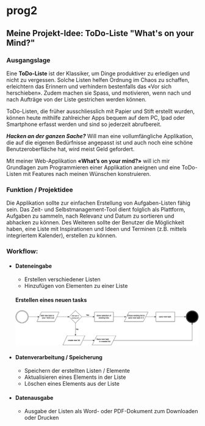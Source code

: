 # prog2

## Meine Projekt-Idee: ToDo-Liste "What's on your Mind?"


### Ausgangslage

Eine **ToDo-Liste** ist der Klassiker, um Dinge produktiver zu erledigen und nicht zu vergessen. Solche Listen helfen Ordnung im Chaos zu schaffen, erleichtern das Erinnern und verhindern bestenfalls das «Vor sich herschieben». Zudem machen sie Spass, und motivieren, wenn nach und nach Aufträge von der Liste gestrichen werden können. 

ToDo-Listen, die früher ausschliesslich mit Papier und Stift erstellt wurden, können heute mithilfe zahlreicher Apps bequem auf dem PC, Ipad oder Smartphone erfasst werden und sind so jederzeit abrufbereit. 

**_Hacken an der ganzen Sache?_**
Will man eine vollumfängliche Applikation, die auf die eigenen Bedürfnisse angepasst ist und auch noch eine schöne Benutzeroberfläche hat, wird meist Geld gefordert. 

Mit meiner Web-Applikation **«What’s on your mind?»** will ich mir Grundlagen zum Programmieren einer Applikation aneignen und eine ToDo-Listen mit Features nach meinen Wünschen konstruieren. 


### Funktion / Projektidee  

Die Applikation sollte zur einfachen Erstellung von Aufgaben-Listen fähig sein. Das Zeit- und Selbstmanagement-Tool dient folglich als Plattform, Aufgaben zu sammeln, nach Relevanz und Datum zu sortieren und abhacken zu können. 
Des Weiteren sollte der Benutzer die Möglichkeit haben, eine Liste mit Inspirationen und Ideen und Terminen (z.B. mittels integriertem Kalender), erstellen zu können. 

### Workflow: 

* #### Dateneingabe
  *	Erstellen verschiedener Listen
  *	Hinzufügen von Elementen zu einer Liste

  #### Erstellen eines neuen tasks 
  ![](doku/flowchart_todolist.png)



* #### Datenverarbeitung / Speicherung
  *	Speichern der erstellten Listen / Elemente 
  * Aktualisieren eines Elements in der Liste
  *	Löschen eines Elements aus der Liste
  
  
* #### Datenausgabe 
  *	Ausgabe der Listen als Word- oder PDF-Dokument zum Downloaden oder Drucken 



